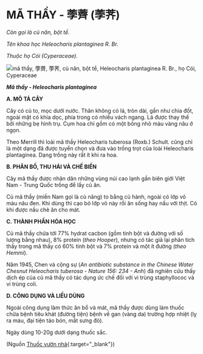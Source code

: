# MÃ THẦY - 荸薺 (荸荠)

*Còn gọi là củ năn, bột tề.*

*Tên khoa học Heleocharis plantaginea R. Br.*

*Thuộc họ Cói (Cyperaceae).*

![mã thầy, 荸薺, 荸荠, củ năn, bột tề, Heleocharis plantaginea R. Br., họ Cói, Cyperaceae](/imgs/caythuoc/dtl/ma-thay.jpg)

***Mã thầy - Heleocharis plantaginea***

**A. MÔ TẢ CÂY**

Cây có củ to, mọc dưới nước. Thân không có lá, tròn dài, gần như chia đốt, ngoài mặt có khía dọc, phía trong có nhiều vách ngang. Lá được thay thế bởi những bẹ hình trụ. Cụm hoa chỉ gồm có một bông nhỏ màu vàng nâu ở ngọn.

Theo Merrill thì loài mã thầy Heleocharis tuberosa (Roxb.) Schult. cũng chỉ là một dạng đã được tuyển chọn và đưa vào trồng trọt của loài Heleocharis plantaginea. Dạng trồng này rất ít khi ra hoa.

**B. PHÂN BỐ, THU HÁI VÀ CHẾ BIẾN**

Cây mã thầy được nhân dân những vùng núi cao lạnh gần biên giới Việt Nam - Trung Quốc trồng để lấy củ ăn.

Củ mã thầy (miền Nam gọi là củ năng) to bằng củ hành, ngoài có lớp vỏ màu nâu đen. Khi dùng thì cạo bỏ lớp vỏ này rồi ăn sống hay nấu với thịt. Có khi được nấu chè ăn cho mát.

**C. THÀNH PHẦN HÓA HỌC**

Củ mã thầy chứa tới 77% hydrat cacbon (gồm tinh bột và đường với số lượng bằng nhau), 8% protein (*theo Hooper*), nhưng có tác giả lại phân tích thấy trong mã thấy có 60% tinh bột và 7% protein và một ít đường (*theo Hemmi*).

Năm 1945, Chen và cộng sự (*An antibiotic substance in the Chinese Water Chesnut Heleocharis tuberosa - Nature 156: 234 - Anh*) đã nghiên cứu thấy dịch ép của củ mã thầy có tác dụng ức chế đối với vi trùng staphyllococ và vi trùng coli.

**D. CÔNG DỤNG VÀ LIỀU DÙNG**

Ngoài công dụng làm thức ăn bổ và mát, mã thầy được dùng làm thuốc chữa bệnh tiêu khát (đường tiện) bệnh về gan (vàng da) trường hợp nhiệt (lỵ ra máu, đại tiện táo bón, mắt sưng đỏ).

Ngày dùng 10-20g dưới dạng thuốc sắc.


(Nguồn [Thuốc vườn nhà](http://thuocvuonnha.com){:target="_blank"})